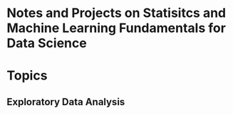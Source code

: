 # Notes and Projects on Statisitcs and Machine Learning Fundamentals for Data Science

# Topics
## Exploratory Data Analysis